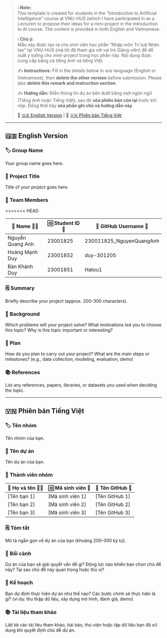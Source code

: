 > ℹ️ **Note:**  
> This template is created for students in the "Introduction to Artificial Intelligence" course at VNU-HUS (which I have participated in as a Lecturer) to propose their ideas for a mini-project in the Introduction to AI course. The content is provided in both English and Vietnamese.
>
> ℹ️ **Chú ý:**  
> Mẫu này được tạo ra cho sinh viên học phần "Nhập môn Trí tuệ Nhân tạo" tại VNU-HUS (mà tôi đã tham gia với vai trò Giảng viên) để đề xuất ý tưởng cho mini-project trong học phần này. Nội dung được cung cấp bằng cả tiếng Anh và tiếng Việt.
>
> ✍️ **Instructions:** Fill in the details below in _one_ language (English or Vietnamese), then **delete the other version** before submission. Please also **delete this remark and instruction section**.
>
> ✍️ **Hướng dẫn:** Điền thông tin dự án bên dưới bằng _một_ ngôn ngữ (Tiếng Anh hoặc Tiếng Việt), sau đó **xóa phiên bản còn lại** trước khi nộp. Đồng thời hãy **xóa phần ghi chú và hướng dẫn này**.
>
> 🔗 [🇬🇧 English Version](#-english-version) | 🔗 [🇻🇳 Phiên bản Tiếng Việt](#-phiên-bản-tiếng-việt)

---

## 🇬🇧 English Version

### 🏷️ Group Name

Your group name goes here.

### 📝 Project Title

Title of your project goes here.

### 👥 Team Members

<<<<<<< HEAD

| 👤 Name 🧑‍🎓       | 🆔 Student ID 🧾    | 🐙 GitHub Username 🔗    |
| ---------------- | ------------------- | ------------------------ |
| Nguyễn Quang Anh | 23001825            | 230011825_NguyenQuangAnh |
| Hoàng Mạnh Duy   | 23001852            | duy-301205               |
| Bàn Khánh Duy    | 23001851            | Hatou1                   |

### 🗒️ Summary

Briefly describe your project (approx. 200–300 characters).

### 🎯 Background

Which problems will your project solve? What motivations led you to choose this topic? Why is this topic important or interesting?

### 🚀 Plan

How do you plan to carry out your project? What are the main steps or milestones? (e.g., data collection, modeling, evaluation, demo)

### 📚 References

List any references, papers, libraries, or datasets you used when deciding the topic.

---

## 🇻🇳 Phiên bản Tiếng Việt

### 🏷️ Tên nhóm

Tên nhóm của bạn.

### 📝 Tên dự án

Tên dự án của bạn.

### 👥 Thành viên nhóm

| 👤 Họ và tên 🧑‍🎓 | 🆔 Mã sinh viên 🧾 | 🐙 Tên GitHub 🔗 |
| --------------- | ------------------ | ---------------- |
| [Tên bạn 1]     | [Mã sinh viên 1]   | [Tên GitHub 1]   |
| [Tên bạn 2]     | [Mã sinh viên 2]   | [Tên GitHub 2]   |
| [Tên bạn 3]     | [Mã sinh viên 3]   | [Tên GitHub 3]   |

### 🗒️ Tóm tắt

Mô tả ngắn gọn về dự án của bạn (khoảng 200–300 ký tự).

### 🎯 Bối cảnh

Dự án của bạn sẽ giải quyết vấn đề gì? Động lực nào khiến bạn chọn chủ đề này? Tại sao chủ đề này quan trọng hoặc thú vị?

### 🚀 Kế hoạch

Bạn dự định thực hiện dự án như thế nào? Các bước chính sẽ thực hiện là gì? (ví dụ: thu thập dữ liệu, xây dựng mô hình, đánh giá, demo)

### 📚 Tài liệu tham khảo

Liệt kê các tài liệu tham khảo, bài báo, thư viện hoặc tập dữ liệu bạn đã sử dụng khi quyết định chủ đề dự án.
